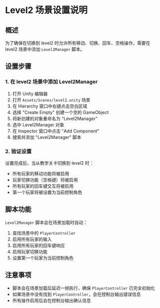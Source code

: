 # Level2 场景设置说明

## 概述
为了确保在切换到 level2 时允许所有移动、切换、回车、空格操作，需要在 level2 场景中添加 `Level2Manager` 脚本。

## 设置步骤

### 1. 在 level2 场景中添加 Level2Manager
1. 打开 Unity 编辑器
2. 打开 `Assets/Scenes/level2.unity` 场景
3. 在 Hierarchy 窗口中右键点击空白区域
4. 选择 "Create Empty" 创建一个空的 GameObject
5. 将新创建的对象重命名为 "Level2Manager"
6. 选中 Level2Manager 对象
7. 在 Inspector 窗口中点击 "Add Component"
8. 搜索并添加 "Level2Manager" 脚本

### 2. 验证设置
设置完成后，当从教学关卡切换到 level2 时：
- 所有玩家的移动功能将被启用
- 玩家切换功能（空格键）将被启用
- 所有玩家的回车键交互将被启用
- 第一个玩家将被设置为当前控制角色

## 脚本功能
`Level2Manager` 脚本会在场景加载时自动：
1. 查找场景中的 `PlayerController`
2. 启用所有玩家的输入
3. 启用所有玩家的回车键响应
4. 启用玩家切换功能
5. 设置第一个玩家为当前控制角色

## 注意事项
- 脚本会在场景加载后延迟一帧执行，确保 `PlayerController` 已完全初始化
- 如果场景中没有找到 `PlayerController`，会在控制台输出错误信息
- 所有操作启用后会在控制台输出确认信息
